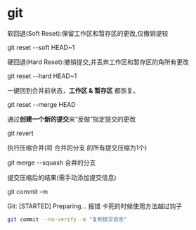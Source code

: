 # git 

软回退(Soft Reset):保留工作区和暂存区的更改,仅撤销提较

git reset --soft HEAD~1

硬回退(Hard Reset):撤销提交,并丢弃工作区和暂存区的角所有更改

git reset --hard HEAD~1

一键回到合并前状态，**工作区 & 暂存区** 都恢复。

git reset --merge HEAD

 通过**创建一个新的提交**来“反做”指定提交的更改 

git revert <commit-hash>

执行压缩合并(将 合并的分支 的所有提交压缩为1个)

git merge --squash 合并的分支

提交压缩后的结果(需手动添加提交信息)

git commit -m <commit>

 Git: [STARTED] Preparing... 报错 卡死的时候使用方法越过钩子

```bash
git commit --no-verify -m "复制提交信息"
```